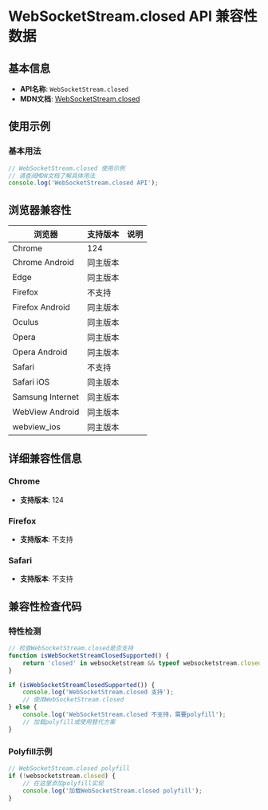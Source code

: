 # WebSocketStream.closed API 兼容性数据

## 基本信息

- **API名称**: `WebSocketStream.closed`
- **MDN文档**: [WebSocketStream.closed](https://developer.mozilla.org/docs/Web/API/WebSocketStream/closed)

## 使用示例

### 基本用法

```javascript
// WebSocketStream.closed 使用示例
// 请查阅MDN文档了解具体用法
console.log('WebSocketStream.closed API');
```

## 浏览器兼容性

| 浏览器 | 支持版本 | 说明 |
|--------|----------|------|
| Chrome | 124 |  |
| Chrome Android | 同主版本 |  |
| Edge | 同主版本 |  |
| Firefox | 不支持 |  |
| Firefox Android | 同主版本 |  |
| Oculus | 同主版本 |  |
| Opera | 同主版本 |  |
| Opera Android | 同主版本 |  |
| Safari | 不支持 |  |
| Safari iOS | 同主版本 |  |
| Samsung Internet | 同主版本 |  |
| WebView Android | 同主版本 |  |
| webview_ios | 同主版本 |  |

## 详细兼容性信息

### Chrome

- **支持版本**: 124

### Firefox

- **支持版本**: 不支持

### Safari

- **支持版本**: 不支持

## 兼容性检查代码

### 特性检测

```javascript
// 检查WebSocketStream.closed是否支持
function isWebSocketStreamClosedSupported() {
    return 'closed' in websocketstream && typeof websocketstream.closed === 'function';
}

if (isWebSocketStreamClosedSupported()) {
    console.log('WebSocketStream.closed 支持');
    // 使用WebSocketStream.closed
} else {
    console.log('WebSocketStream.closed 不支持，需要polyfill');
    // 加载polyfill或使用替代方案
}
```

### Polyfill示例

```javascript
// WebSocketStream.closed polyfill
if (!websocketstream.closed) {
    // 在这里添加polyfill实现
    console.log('加载WebSocketStream.closed polyfill');
}
```

